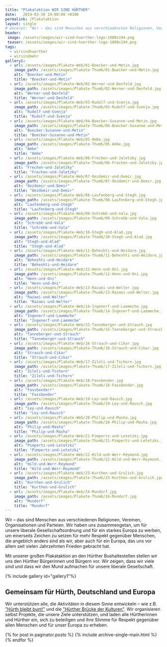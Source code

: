 ```yaml
---
title: "Plakataktion WIR SIND HÜRTHER"
date:   2019-03-30 19:00:00 +0100
permalink: /Plakataktion
layout: single
# excerpt: "Wir – das sind Menschen aus verschiedensten Religionen, Vereinen, Organisationen und Parteien."
header:
 image: /assets/images/wir-sind-huerther-logo-1000x194.png
 teaser: /assets/images/wir-sind-huerther-logo-1000x194.png
tags: 
  - wirsindhuerther
  - wirsindmehr
gallery1:
  - url: /assets/images/Plakate-Web/01-Boecker-und-Metin.jpg
    image_path: /assets/images/Plakate-Thumb/01-Boecker-und-Metin.jpg
    alt: "Boecker-und-Metin"
    title: "Boecker-und-Metin"
  - url: /assets/images/Plakate-Web/02-Werner-und-Denfeld.jpg
    image_path: /assets/images/Plakate-Thumb/02-Werner-und-Denfeld.jpg
    alt: "Werner-und-Denfeld"
    title: "Werner-und-Denfeld"
  - url: /assets/images/Plakate-Web/03-Rudolf-und-Svenja.jpg
    image_path: /assets/images/Plakate-Thumb/03-Rudolf-und-Svenja.jpg
    alt: "Rudolf-und-Svenja"
    title: "Rudolf-und-Svenja"
  - url: /assets/images/Plakate-Web/04-Boecker-Susanne-und-Metin.jpg
    image_path: /assets/images/Plakate-Thumb/04-Boecker-Susanne-und-Metin.jpg
    alt: "Boecker-Susanne-und-Metin"
    title: "Boecker-Susanne-und-Metin"
  - url: /assets/images/Plakate-Web/05-Ambe.jpg
    image_path: /assets/images/Plakate-Thumb/05-Ambe.jpg
    alt: "Ambe"
    title: "Ambe"
  - url: /assets/images/Plakate-Web/06-Frechen-und-Jaletzky.jpg
    image_path: /assets/images/Plakate-Thumb/06-Frechen-und-Jaletzky.jpg
    alt: "Frechen-und-Jaletzky"
    title: "Frechen-und-Jaletzky"
  - url: /assets/images/Plakate-Web/07-Oezdemir-und-Demir.jpg
    image_path: /assets/images/Plakate-Thumb/07-Oezdemir-und-Demir.jpg
    alt: "Oezdemir-und-Demir"
    title: "Oezdemir-und-Demir"
  - url: /assets/images/Plakate-Web/08-Laufenberg-und-Stegh.jpg
    image_path: /assets/images/Plakate-Thumb/08-Laufenberg-und-Stegh.jpg
    alt: "Laufenberg-und-Stegh"
    title: "Laufenberg-und-Stegh"
  - url: /assets/images/Plakate-Web/09-Schrebb-und-Vala.jpg
    image_path: /assets/images/Plakate-Thumb/09-Schrebb-und-Vala.jpg
    alt: "Schrebb-und-Vala"
    title: "Schrebb-und-Vala"
  - url: /assets/images/Plakate-Web/10-Stegh-und-Alad.jpg
    image_path: /assets/images/Plakate-Thumb/10-Stegh-und-Alad.jpg
    alt: "Stegh-und-Alad"
    title: "Stegh-und-Alad"
  - url: /assets/images/Plakate-Web/11-Beheshti-und-Heidare.jpg
    image_path: /assets/images/Plakate-Thumb/11-Beheshti-und-Heidare.jpg
    alt: "Beheshti-und-Heidare"
    title: "Beheshti-und-Heidare"
  - url: /assets/images/Plakate-Web/12-Henn-und-Oni.jpg
    image_path: /assets/images/Plakate-Thumb/12-Henn-und-Oni.jpg
    alt: "Henn-und-Oni"
    title: "Henn-und-Oni"
  - url: /assets/images/Plakate-Web/13-Razaei-und-Welter.jpg
    image_path: /assets/images/Plakate-Thumb/13-Razaei-und-Welter.jpg
    alt: "Razaei-und-Welter"
    title: "Razaei-und-Welter"
  - url: /assets/images/Plakate-Web/14-Ingenerf-und-Laemmche.jpg
    image_path: /assets/images/Plakate-Thumb/14-Ingenerf-und-Laemmche.jpg
    alt: "Ingenerf-und-Laemmche"
    title: "Ingenerf-und-Laemmche"
  - url: /assets/images/Plakate-Web/15-Tanneberger-und-Strauch.jpg
    image_path: /assets/images/Plakate-Thumb/15-Tanneberger-und-Strauch.jpg
    alt: "Tanneberger-und-Strauch"
    title: "Tanneberger-und-Strauch"
  - url: /assets/images/Plakate-Web/16-Strauch-und-Cikar.jpg
    image_path: /assets/images/Plakate-Thumb/16-Strauch-und-Cikar.jpg
    alt: "Strauch-und-Cikar"
    title: "Strauch-und-Cikar"
  - url: /assets/images/Plakate-Web/17-Zileli-und-Tschorn.jpg
    image_path: /assets/images/Plakate-Thumb/17-Zileli-und-Tschorn.jpg
    alt: "Zileli-und-Tschorn"
    title: "Zileli-und-Tschorn"
  - url: /assets/images/Plakate-Web/18-Fassbender.jpg
    image_path: /assets/images/Plakate-Thumb/18-Fassbender.jpg
    alt: "Fassbenderr"
    title: "Fassbender"
  - url: /assets/images/Plakate-Web/19-Ley-und-Rausch.jpg
    image_path: /assets/images/Plakate-Thumb/19-Ley-und-Rausch.jpg
    alt: "Ley-und-Rausch"
    title: "Ley-und-Rausch"
  - url: /assets/images/Plakate-Web/20-Philip-und-Masha.jpg
    image_path: /assets/images/Plakate-Thumb/20-Philip-und-Masha.jpg
    alt: "Philip-und-Masha"
    title: "Philip-und-Masha"
  - url: /assets/images/Plakate-Web/21-Pimpertz-und-Letetzki.jpg
    image_path: /assets/images/Plakate-Thumb/21-Pimpertz-und-Letetzki.jpg
    alt: "Pimpertz-und-Letetzki"
    title: "Pimpertz-und-Letetzki"
  - url: /assets/images/Plakate-Web/22-Hild-und-Werr-Reymond.jpg
    image_path: /assets/images/Plakate-Thumb/22-Hild-und-Werr-Reymond.jpg
    alt: "Hild-und-Werr-Reymond"
    title: "Hild-und-Werr-Reymond"
  - url: /assets/images/Plakate-Web/23-Kurthen-und-Grulich.jpg
    image_path: /assets/images/Plakate-Thumb/23-Kurthen-und-Grulich.jpg
    alt: "Kurthen-und-Grulich"
    title: "Kurthen-und-Grulich"
  - url: /assets/images/Plakate-Web/24-Mundorf.jpg
    image_path: /assets/images/Plakate-Thumb/24-Mundorf.jpg
    alt: "Mundorf"
    title: "Mundorf"
---
```


Wir – das sind Menschen aus verschiedenen Religionen, Vereinen, Organisationen und Parteien. Wir haben uns zusammengetan, um für unsere liberale Gesellschaftsordnung und für ein starkes Europa zu werben, um einerseits Zeichen zu setzen für mehr Respekt gegenüber Menschen, die angeblich anders sind als wir, aber auch für ein Europa, das uns vor allem seit vielen Jahrzehnten Frieden gebracht hat.

Mit unserer großen Plakataktion an den Hürther Bushaltestellen stellen wir uns den Hürther Bürgerinnen und Bürgern vor. Wir zeigen, dass wir viele sind und dass wir den Mund aufmachen für unsere liberale Gesellschaft.

{% include gallery id="gallery1"%}

## Gemeinsam für Hürth, Deutschland und Europa
Wir unterstützen alle, die Aktivitäten in diesem Sinne entwickeln – wie z.B. ["Hürth bleibt bunt!"](https://huerth-bleibt-bunt.de) und die ["Hürther Brücke der Kulturen"](http://huerther-bruecke-der-kulturen.de/). Wir organisieren selbst Projekte, die unsere Ziele unterstützen, und laden alle Hürtherinnen und Hürther ein, sich zu beteiligen und ihre Stimme für Respekt gegenüber allen Menschen und für unser Europa zu erheben. 
 
{% for post in paginator.posts %}
  {% include archive-single-main.html %}
{% endfor %}


